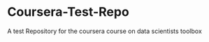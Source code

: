 Coursera-Test-Repo
==================

A test Repository for the coursera course on data scientists toolbox
